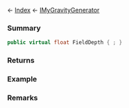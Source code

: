 ← [Index](Api-Index) ← [IMyGravityGenerator](SpaceEngineers.Game.ModAPI.Ingame.IMyGravityGenerator)

### Summary

```csharp
public virtual float FieldDepth { ; }
```

### Returns

### Example

### Remarks

